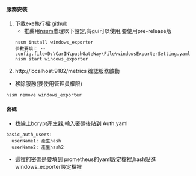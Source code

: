 #### 服務安裝

1. 下載exe執行檔 [github](https://github.com/prometheus-community/windows_exporter)
   * 推薦用[nssm](https://nssm.cc/download)處理以下設定,有gui可以使用,要使用pre-release版
   ```Shell
   nssm install windows_exporter 
   參數要填上 --config.file=D:\CarIN\pushGateWay\File\windowsExporterSetting.yaml
   nssm start windows_exporter
   ```
4. http://localhost:9182/metrics 確認服務啟動

+ 移除服務(要使用管理員權限)
```shell
nssm remove windows_exporter
```

#### 密碼
* 找線上bcrypt產生器,輸入密碼後貼到 Auth.yaml
``` text
basic_auth_users:
  userName1: 產生hash
  userName2: 產生hash2
```
* 這裡的密碼是要填到 prometheus的yaml設定檔裡,hash貼進windows_exporter設定檔裡



